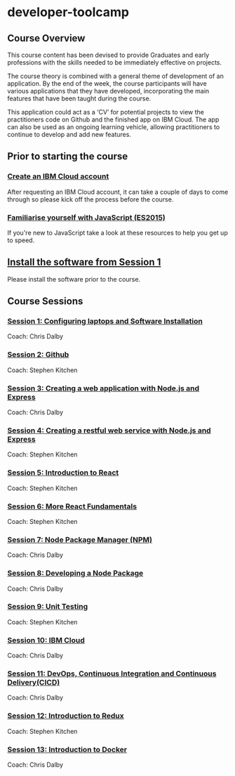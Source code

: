 # developer-toolcamp
## Course Overview
This course content has been devised to provide Graduates and early professions with the skills needed to be immediately effective on projects.  

The course theory is combined with a general theme of development of an application.  By the end of the week, the course participants will have various applications that they have developed, incorporating the main features that have been taught during the course.  

This application could act as a ‘CV’ for potential projects to view the practitioners code on Github and the finished app on IBM Cloud.  The app can also be used as an ongoing learning vehicle, allowing practitioners to continue to develop and add new features.

## Prior to starting the course
### [Create an IBM Cloud account](./ibm_cloud.md)
After requesting an IBM Cloud account, it can take a couple of days to come through so please kick 
off the process before the course.
### [Familiarise yourself with JavaScript (ES2015)](./javascript_resources.md)
If you're new to JavaScript take a look at these resources to help you get up to speed.
## [Install the software from Session 1](./session_01_configuration.md)
Please install the software prior to the course.
## Course Sessions
### [Session 1: Configuring laptops and Software Installation](./session_01_configuration.md)
Coach: Chris Dalby

### [Session 2: Github](./session_02_github.md)
Coach: Stephen Kitchen

### [Session 3: Creating a web application with Node.js and Express](./session_03_web_app.md)
Coach: Chris Dalby

### [Session 4: Creating a restful web service with Node.js and Express](./session_04_rest_service.md)
Coach: Stephen Kitchen

### [Session 5: Introduction to React](./session_05_react_intro.md)
Coach: Stephen Kitchen

### [Session 6: More React Fundamentals](./session_06_more_react.md)
Coach: Stephen Kitchen

### [Session 7: Node Package Manager (NPM)](./session_07_npm.md)
Coach: Chris Dalby

### [Session 8: Developing a Node Package](./session_08_develop_npm_package.md)
Coach: Chris Dalby

### [Session 9: Unit Testing](./session_09_unit_testing.md)
Coach: Stephen Kitchen

### [Session 10: IBM Cloud](./session_10_ibm_cloud.md)
Coach: Chris Dalby

### [Session 11: DevOps, Continuous Integration and Continuous Delivery(CICD)](./session_11_dev_ops.md)
Coach: Chris Dalby

### [Session 12: Introduction to Redux](./session_12_redux.md)
Coach: Stephen Kitchen

### [Session 13: Introduction to Docker](./session_13_docker.md)
Coach: Chris Dalby
